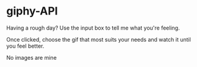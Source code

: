 # giphy-API
Having a rough day? Use the input box to tell me what you're feeling. 

Once clicked, choose the gif that most suits your needs and watch it until you feel better. 

No images are mine